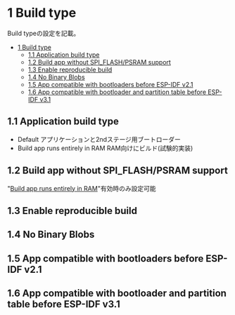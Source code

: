 # 1 Build type
Build typeの設定を記載。

- [1 Build type](#1-build-type)
  - [1.1 Application build type](#11-application-build-type)
  - [1.2 Build app without SPI\_FLASH/PSRAM support](#12-build-app-without-spi_flashpsram-support)
  - [1.3 Enable reproducible build](#13-enable-reproducible-build)
  - [1.4 No Binary Blobs](#14-no-binary-blobs)
  - [1.5 App compatible with bootloaders before ESP-IDF v2.1](#15-app-compatible-with-bootloaders-before-esp-idf-v21)
  - [1.6 App compatible with bootloader and partition table before ESP-IDF v3.1](#16-app-compatible-with-bootloader-and-partition-table-before-esp-idf-v31)

## 1.1 Application build type
- Default
アプリケーションと2ndステージ用ブートローダー
- Build app runs entirely in RAM
RAM向けにビルド(試験的実装)
## 1.2 Build app without SPI_FLASH/PSRAM support
"[Build app runs entirely in RAM](#2112-build-app-runs-entirely-in-ram)"有効時のみ設定可能
## 1.3 Enable reproducible build
## 1.4 No Binary Blobs
## 1.5 App compatible with bootloaders before ESP-IDF v2.1
## 1.6 App compatible with bootloader and partition table before ESP-IDF v3.1
